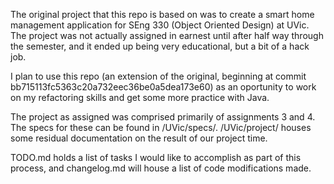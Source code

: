 The original project that this repo is based on was to create a smart home management 
application for SEng 330 (Object Oriented Design) at UVic. The project was not actually
assigned in earnest until after half way through the semester, and it ended up being 
very educational, but a bit of a hack job. 

I plan to use this repo (an extension of the original, beginning at commit 
bb715113fc5363c20a732eec36be0a5dea173e60) as an oportunity to work on my refactoring 
skills and get some more practice with Java.

The project as assigned was comprised primarily of assignments 3 and 4. The specs for 
these can be found in /UVic/specs/. /UVic/project/ houses some residual documentation 
on the result of our project time.

TODO.md holds a list of tasks I would like to accomplish as part of this process, and changelog.md will house a list of code modifications made.
